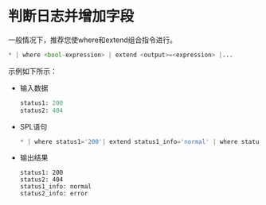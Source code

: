# 判断日志并增加字段
一般情况下，推荐您使where和extend组合指令进行。
  ```python
  * | where <bool-expression> | extend <output>=<expression> |...
  ```
  示例如下所示：
  * 输入数据
    ```python
    status1: 200
    status2: 404
    ```
  * SPL语句
    ```python
    * | where status1='200'| extend status1_info='normal' | where status2='404'| extend status2_info='error'
    ```
  * 输出结果
    ```
    status1: 200
    status2: 404
    status1_info: normal
    status2_info: error
    ```
